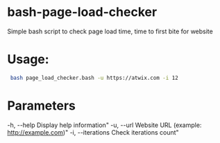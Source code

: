 # bash-page-load-checker
Simple bash script to check page load time, time to first bite for website

# Usage:
```bash
 bash page_load_checker.bash -u https://atwix.com -i 12
```

# Parameters
 -h, --help                         Display help information"
 -u, --url                          Website URL (example: http://example.com)"
 -i, --iterations                   Check iterations count"
